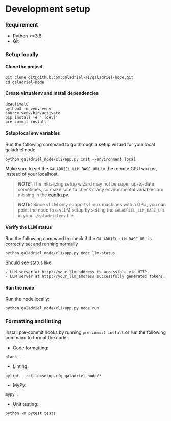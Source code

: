 # Development setup 

### Requirement

- Python >=3.8
- Git 

### Setup locally

#### Clone the project 
```shell
git clone git@github.com:galadriel-ai/galadriel-node.git
cd galadriel-node
```

#### Create virtualenv and install dependencies
```shell
deactivate
python3 -m venv venv
source venv/bin/activate
pip install -e '.[dev]'
pre-commit install
```

#### Setup local env variables
Run the following command to go through a setup wizard for your local galadriel node:
```shell
python galadriel_node/cli/app.py init --environment local
```
Make sure to set the `GALADRIEL_LLM_BASE_URL` to the remote GPU worker, instead of your localhost.

> **_NOTE:_**  The initializing setup wizard may not be super up-to-date sometimes, so make sure to check if any environmental variables are missing in the [config.py](galadriel_node/config.py).

> **_NOTE:_** Since vLLM only supports Linux machines with a GPU, you can point the node to a vLLM setup by setting the `GALADRIEL_LLM_BASE_URL` in your `~/galadrielenv` file.

#### Verify the LLM status
Run the following command to check if the `GALADRIEL_LLM_BASE_URL` is correctly set and running normally
```shell
python galadriel_node/cli/app.py node llm-status
```
Should see status like:
```
✓ LLM server at http://your_llm_address is accessible via HTTP.
✓ LLM server at http://your_llm_address successfully generated tokens.
```

#### Run the node
Run the node locally:
```shell
python galadriel_node/cli/app.py node run
```

### Formatting and linting
Install pre-commit hooks by running `pre-commit install` or run the following command to format the code:

* Code formatting:

`black .`
 
* Linting: 
 
`pylint --rcfile=setup.cfg galadriel_node/*`

* MyPy: 
 
`mypy .`

* Unit testing:

`python -m pytest tests`
